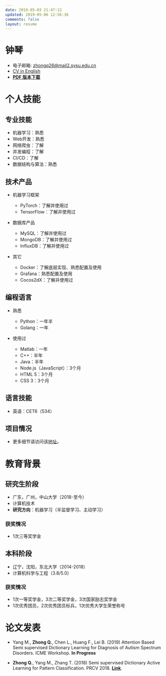 ```yaml
---
date: 2019-05-03 21:47:12
updated: 2019-05-06 12:56:36
comments: false
layout: resume
---
```

# 钟琴
- 电子邮箱: [zhongq26@mail2.sysu.edu.cn](mailto:zhongq26@mail2.sysu.edu.cn)
- [CV in English](https://cvblogs.cn/resume/resume_en.html)
- [**PDF 版本下载**](https://raw.githubusercontent.com/zhongqin0820/zhongqin0820.github.io/source-articles/source/resume/13202052146%E9%92%9F%E7%90%B4.pdf)

# 个人技能
## 专业技能
- 机器学习：熟悉
- Web开发：熟悉
- 网络爬虫：了解
- 并发编程：了解
- CI/CD：了解
- 数据结构与算法：熟悉

## 技术产品
- 机器学习框架
    - PyTorch：了解并使用过
    - TensorFlow：了解并使用过

- 数据库产品
    - MySQL：了解并使用过
    - MongoDB：了解并使用过
    - InfluxDB：了解并使用过

- 其它
    - Docker：了解底层实现、熟悉配置及使用
    - Grafana：熟悉配置及使用
    - Cocos2dX：了解并使用过

## 编程语言
- 熟悉
    - Python：一年半
    - Golang：一年

- 使用过
    - Matlab：一年
    - C++：半年
    - Java：半年
    - Node.js（JavaScript）：3个月
    - HTML 5：3个月
    - CSS 3：3个月

## 语言技能
- 英语：CET6（534）

## 项目情况
- 更多细节请访问该[地址](https://cvblogs.cn/projects/)。

# 教育背景
## 研究生阶段
- 广东，广州，中山大学（2018-至今）
- 计算机技术
- **研究方向**：机器学习（半监督学习、主动学习）

### 获奖情况
- 1次三等奖学金

## 本科阶段
- 辽宁，沈阳，东北大学（2014-2018）
- 计算机科学与工程（3.8/5.0）

### 获奖情况
- 1次一等奖学金，3次二等奖学金，3次国家励志奖学金
- 1次优秀团员，2次优秀团员标兵，1次优秀大学生荣誉称号

# 论文发表

- Yang M., **Zhong Q.**, Chen L., Huang F., Lei B. (2019) Attention Based Semi supervised Dictionary Learning for Diagnosis of Autism Spectrum Disorders. ICME Workshop. **In Progress**

- **Zhong Q.**, Yang M., Zhang T. (2018) Semi supervised Dictionary Active Learning for Pattern Classification. PRCV 2018. [**Link**](https://link.springer.com/chapter/10.1007/978-3-030-03338-5_47).